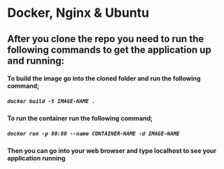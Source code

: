 # Docker, Nginx & Ubuntu 
## After you clone the repo you need to run the following commands to get the application up and running:
#### To build the image go into the cloned folder and run the following command;
##### ```docker build -t IMAGE-NAME .```
#### To run the container run the following command;
##### ```docker run -p 80:80 --name CONTAINER-NAME -d IMAGE-NAME```
#### Then you can go into your web browser and type localhost to see your application running
